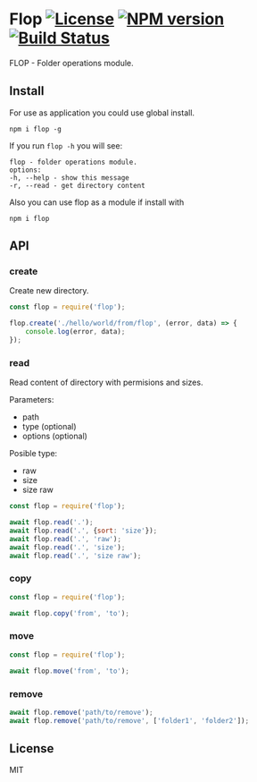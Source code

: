 # Flop [![License][LicenseIMGURL]][LicenseURL] [![NPM version][NPMIMGURL]][NPMURL] [![Build Status][BuildStatusIMGURL]][BuildStatusURL]

[NPMIMGURL]: https://img.shields.io/npm/v/flop.svg?style=flat
[BuildStatusURL]: https://github.com/coderaiser/flop/actions?query=workflow%3A%22Node+CI%22 "Build Status"
[BuildStatusIMGURL]: https://github.com/coderaiser/flop/workflows/Node%20CI/badge.svg
[LicenseIMGURL]: https://img.shields.io/badge/license-MIT-317BF9.svg?style=flat
[NPMURL]: https://npmjs.org/package/flop "npm"
[LicenseURL]: https://tldrlegal.com/license/mit-license "MIT License"

FLOP - Folder operations module.

## Install

For use as application you could use global install.

```
npm i flop -g
```

If you run `flop -h` you will see:

```
flop - folder operations module.
options:
-h, --help - show this message
-r, --read - get directory content
```

Also you can use flop as a module if install with

```
npm i flop
```

## API

### create

Create new directory.

```js
const flop = require('flop');

flop.create('./hello/world/from/flop', (error, data) => {
    console.log(error, data);
});
```

### read

Read content of directory with permisions and sizes.

Parameters:

- path
- type (optional)
- options (optional)

Posible type:

- raw
- size
- size raw

```js
const flop = require('flop');

await flop.read('.');
await flop.read('.', {sort: 'size'});
await flop.read('.', 'raw');
await flop.read('.', 'size');
await flop.read('.', 'size raw');
```

### copy

```js
const flop = require('flop');

await flop.copy('from', 'to');
```

### move

```js
const flop = require('flop');

await flop.move('from', 'to');
```

### remove

```js
await flop.remove('path/to/remove');
await flop.remove('path/to/remove', ['folder1', 'folder2']);
```

## License

MIT
